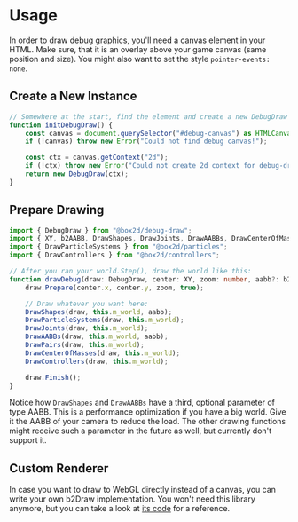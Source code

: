 # Usage

In order to draw debug graphics, you'll need a canvas element in your HTML. Make sure, that it is an overlay above your game canvas (same position and size). You might also want to set the style `pointer-events: none`.

## Create a New Instance

```ts
// Somewhere at the start, find the element and create a new DebugDraw instance:
function initDebugDraw() {
    const canvas = document.querySelector("#debug-canvas") as HTMLCanvasElement | null;
    if (!canvas) throw new Error("Could not find debug canvas!");

    const ctx = canvas.getContext("2d");
    if (!ctx) throw new Error("Could not create 2d context for debug-draw");
    return new DebugDraw(ctx);
}
```

## Prepare Drawing


```ts
import { DebugDraw } from "@box2d/debug-draw";
import { XY, b2AABB, DrawShapes, DrawJoints, DrawAABBs, DrawCenterOfMasses, DrawPairs } from "@box2d/core";
import { DrawParticleSystems } from "@box2d/particles";
import { DrawControllers } from "@box2d/controllers";

// After you ran your world.Step(), draw the world like this:
function drawDebug(draw: DebugDraw, center: XY, zoom: number, aabb?: b2AABB) {
    draw.Prepare(center.x, center.y, zoom, true);

    // Draw whatever you want here:
    DrawShapes(draw, this.m_world, aabb);
    DrawParticleSystems(draw, this.m_world);
    DrawJoints(draw, this.m_world);
    DrawAABBs(draw, this.m_world, aabb);
    DrawPairs(draw, this.m_world);
    DrawCenterOfMasses(draw, this.m_world);
    DrawControllers(draw, this.m_world);

    draw.Finish();
}
```

Notice how `DrawShapes` and `DrawAABBs` have a third, optional parameter of type AABB.
This is a performance optimization if you have a big world. Give it the AABB of your camera to reduce the load.
The other drawing functions might receive such a parameter in the future as well, but currently don't support it.

## Custom Renderer

In case you want to draw to WebGL directly instead of a canvas, you can write your own b2Draw implementation. You won't need this library anymore, but you can take a look at [its code](https://github.com/Lusito/box2d.ts/blob/master/packages/debug-draw/src/index.ts) for a reference.
